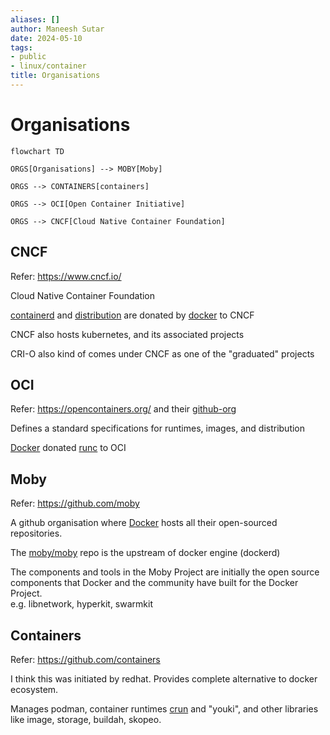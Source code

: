 ```yaml
---
aliases: []
author: Maneesh Sutar
date: 2024-05-10
tags:
- public
- linux/container
title: Organisations
---
```


# Organisations

````mermaid
flowchart TD

ORGS[Organisations] --> MOBY[Moby]

ORGS --> CONTAINERS[containers]

ORGS --> OCI[Open Container Initiative]

ORGS --> CNCF[Cloud Native Container Foundation]

````

## CNCF

Refer: <https://www.cncf.io/>

Cloud Native Container Foundation

[containerd](containerd.md) and [distribution](https://github.com/distribution/distribution) are donated by [docker](https://www.docker.com/) to CNCF

CNCF also hosts kubernetes, and its associated projects

CRI-O also kind of comes under CNCF as one of the "graduated" projects

## OCI

Refer: <https://opencontainers.org/> and their [github-org](https://github.com/opencontainers)

Defines a standard specifications for runtimes, images, and distribution

[Docker](https://www.docker.com/) donated [runc](oci_container_runtimes.md#runc) to OCI

## Moby

Refer: <https://github.com/moby>

A github organisation where [Docker](https://www.docker.com/) hosts all their open-sourced repositories.

The [moby/moby](https://github.com/moby/moby) repo is the upstream of docker engine (dockerd)

The components and tools in the Moby Project are initially the open source components that Docker and the community have built for the Docker Project.  
e.g. libnetwork, hyperkit, swarmkit

## Containers

Refer: <https://github.com/containers>

I think this was initiated by redhat. Provides complete alternative to docker ecosystem.

Manages podman, container runtimes [crun](oci_container_runtimes.md#crun) and "youki", and other libraries like image, storage, buildah, skopeo.
